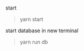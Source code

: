 <!-- get idea from https://dou.ua/forums/topic/34081/ -->

start 
> yarn start

start database in new terminal
>yarn run db